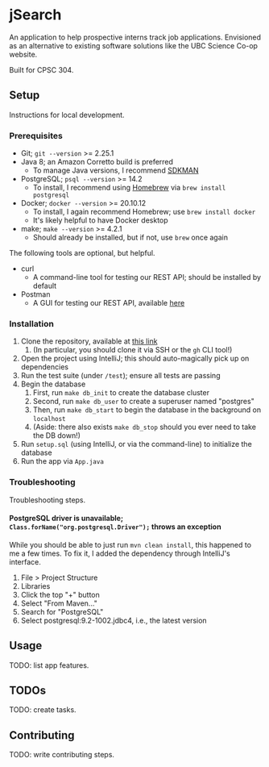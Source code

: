 # jSearch

An application to help prospective interns track job applications. Envisioned as an alternative to existing software solutions like the UBC Science Co-op website.

Built for CPSC 304.

## Setup

Instructions for local development.

### Prerequisites

* Git; `git --version` >= 2.25.1
* Java 8; an Amazon Corretto build is preferred
  * To manage Java versions, I recommend [SDKMAN](https://sdkman.io/)
* PostgreSQL; `psql --version` >= 14.2
  * To install, I recommend using [Homebrew](https://brew.sh/) via `brew install postgresql`
* Docker; `docker --version` >= 20.10.12
  * To install, I again recommend Homebrew; use `brew install docker`
  * It's likely helpful to have Docker desktop
* make; `make --version` >= 4.2.1
  * Should already be installed, but if not, use `brew` once again

The following tools are optional, but helpful.

* curl
  * A command-line tool for testing our REST API; should be installed by default
* Postman
  * A GUI for testing our REST API, available [here](https://postman.com/)

### Installation

1. Clone the repository, available at [this link](https://github.com/emilyychenn/jSearch)
   1. (In particular, you should clone it via SSH or the `gh` CLI tool!)
2. Open the project using IntelliJ; this should auto-magically pick up on dependencies
3. Run the test suite (under `/test`); ensure all tests are passing
4. Begin the database
   1. First, run `make db_init` to create the database cluster
   2. Second, run `make db_user` to create a superuser named "postgres"
   3. Then, run `make db_start` to begin the database in the background on `localhost`
   4. (Aside: there also exists `make db_stop` should you ever need to take the DB down!)
5. Run `setup.sql` (using IntelliJ, or via the command-line) to initialize the database
6. Run the app via `App.java`

### Troubleshooting

Troubleshooting steps.

#### PostgreSQL driver is unavailable; `Class.forName("org.postgresql.Driver");` throws an exception

While you should be able to just run `mvn clean install`, this happened to me a few times. To fix it, I added the dependency through IntelliJ's interface.

1. File > Project Structure
2. Libraries
3. Click the top "+" button
4. Select "From Maven..."
5. Search for "PostgreSQL"
6. Select postgresql:9.2-1002.jdbc4, i.e., the latest version

## Usage

TODO: list app features.

## TODOs

TODO: create tasks.

## Contributing

TODO: write contributing steps.
